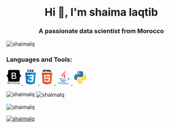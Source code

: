 <h1 align="center">Hi 👋, I'm shaima laqtib</h1>
<h3 align="center">A passionate data scientist from Morocco</h3>

<p align="left"> <img src="https://komarev.com/ghpvc/?username=shaimalq&label=Profile%20views&color=0e75b6&style=flat" alt="shaimalq" /> </p>




<p align="left">
</p>

<h3 align="left">Languages and Tools:</h3>
<p align="left"> <a href="https://getbootstrap.com" target="_blank" rel="noreferrer"> <img src="https://raw.githubusercontent.com/devicons/devicon/master/icons/bootstrap/bootstrap-plain-wordmark.svg" alt="bootstrap" width="40" height="40"/> </a> <a href="https://www.w3schools.com/css/" target="_blank" rel="noreferrer"> <img src="https://raw.githubusercontent.com/devicons/devicon/master/icons/css3/css3-original-wordmark.svg" alt="css3" width="40" height="40"/> </a> <a href="https://www.w3.org/html/" target="_blank" rel="noreferrer"> <img src="https://raw.githubusercontent.com/devicons/devicon/master/icons/html5/html5-original-wordmark.svg" alt="html5" width="40" height="40"/> </a> <a href="https://www.java.com" target="_blank" rel="noreferrer"> <img src="https://raw.githubusercontent.com/devicons/devicon/master/icons/java/java-original.svg" alt="java" width="40" height="40"/> </a> <a href="https://www.python.org" target="_blank" rel="noreferrer"> <img src="https://raw.githubusercontent.com/devicons/devicon/master/icons/python/python-original.svg" alt="python" width="40" height="40"/> </a> </p>

<p><img align="left" src="https://github-readme-stats.vercel.app/api/top-langs?username=shaimalq&show_icons=true&locale=en&layout=compact" alt="shaimalq" /></p>

<p>&nbsp;<img align="center" src="https://github-readme-stats.vercel.app/api?username=shaimalq&show_icons=true&locale=en" alt="shaimalq" /></p>

<p><img align="center" src="https://github-readme-streak-stats.herokuapp.com/?user=shaimalq&" alt="shaimalq" /></p>
<p align="left"> <a href="https://github.com/ryo-ma/github-profile-trophy"><img src="https://github-profile-trophy.vercel.app/?username=shaimalq" alt="shaimalq" /></a> </p>
